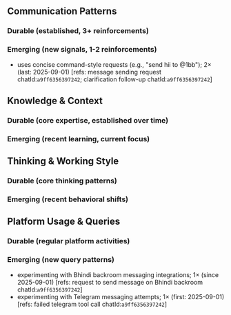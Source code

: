 ## Communication Patterns
### Durable (established, 3+ reinforcements)

### Emerging (new signals, 1-2 reinforcements)
- uses concise command-style requests (e.g., "send hii to @1bb"); 2× (last: 2025-09-01) [refs: message sending request chatId:`a9ff6356397242`; clarification follow-up chatId:`a9ff6356397242`]

## Knowledge & Context
### Durable (core expertise, established over time)

### Emerging (recent learning, current focus)

## Thinking & Working Style
### Durable (core thinking patterns)

### Emerging (recent behavioral shifts)

## Platform Usage & Queries
### Durable (regular platform activities)

### Emerging (new query patterns)
- experimenting with Bhindi backroom messaging integrations; 1× (since 2025-09-01) [refs: request to send message on Bhindi backroom chatId:`a9ff6356397242`]
- experimenting with Telegram messaging attempts; 1× (first: 2025-09-01) [refs: failed telegram tool call chatId:`a9ff6356397242`]